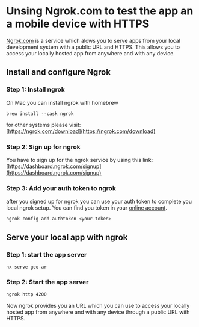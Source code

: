 # Unsing Ngrok.com to test the app an a mobile device with HTTPS
[Ngrok.com](https://ngrok.com) is a service which alows you to serve apps from your local development system with a public URL and HTTPS. This allows you to access your locally hosted app from anywhere and with any device.

## Install and configure Ngrok
### Step 1: Install ngrok
On Mac you can install ngrok with homebrew
```
brew install --cask ngrok
```
for other systems please visit:  
[https://ngrok.com/download](https://ngrok.com/download)

### Step 2: Sign up for ngrok
You have to sign up for the ngrok service by using this link:
[https://dashboard.ngrok.com/signup](https://dashboard.ngrok.com/signup)

### Step 3: Add your auth token to ngrok
after you signed up for ngrok you can use your auth token to complete you local ngrok setup.
You can find you token in your [online account](https://dashboard.ngrok.com/get-started/your-authtoken). 
```
ngrok config add-authtoken <your-token>
```

## Serve your local app with ngrok

### Step 1: start the app server
```
nx serve geo-ar
```

### Step 2: Start the app server
```
ngrok http 4200
```

Now ngrok provides you an URL which you can use to access your locally hosted app from anywhere and with any device through a public URL with HTTPS.